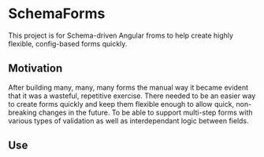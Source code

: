 # SchemaForms

This project is for Schema-driven Angular froms to help create highly flexible, config-based forms quickly.

## Motivation

After building many, many, many forms the manual way it became evident that it was a wasteful, repetitive exercise. There needed to be an easier way to create forms quickly and keep them flexible enough to allow quick, non-breaking changes in the future. To be able to support multi-step forms with various types of validation as well as interdependant logic between fields.

## Use
